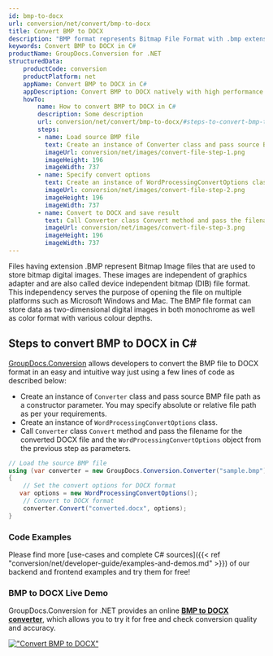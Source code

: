 ```yaml
---
id: bmp-to-docx
url: conversion/net/convert/bmp-to-docx
title: Convert BMP to DOCX
description: "BMP format represents Bitmap File Format with .bmp extension. Learn how to convert BMP to DOCX file programmatically in C# language using GroupDocs.Conversion for .NET library."
keywords: Convert BMP to DOCX in C#
productName: GroupDocs.Conversion for .NET
structuredData:
    productCode: conversion
    productPlatform: net
    appName: Convert BMP to DOCX in C#
    appDescription: Convert BMP to DOCX natively with high performance using C# language and server side GroupDocs.Conversion for .NET APIs, without the use of any software like Microsoft or Open Office.
    howTo:
        name: How to convert BMP to DOCX in C# 
        description: Some description
        url: conversion/net/convert/bmp-to-docx/#steps-to-convert-bmp-to-docx-in-c
        steps:
        - name: Load source BMP file 
          text: Create an instance of Converter class and pass source BMP file path as a constructor parameter. You may specify absolute or relative file path as per your requirements. 
          imageUrl: conversion/net/images/convert-file-step-1.png
          imageHeight: 196
          imageWidth: 737
        - name: Specify convert options 
          text: Create an instance of WordProcessingConvertOptions class.
          imageUrl: conversion/net/images/convert-file-step-2.png
          imageHeight: 196
          imageWidth: 737
        - name: Convert to DOCX and save result 
          text: Call Converter class Convert method and pass the filename for the converted HTML file and the WordProcessingConvertOptions object from the previous step as parameters.
          imageUrl: conversion/net/images/convert-file-step-3.png
          imageHeight: 196
          imageWidth: 737
---
```


Files having extension .BMP represent Bitmap Image files that are used to store bitmap digital images. These images are independent of graphics adapter and are also called device independent bitmap (DIB) file format. This independency serves the purpose of opening the file on multiple platforms such as Microsoft Windows and Mac. The BMP file format can store data as two-dimensional digital images  in both monochrome as well as color format with various colour depths.

## Steps to convert BMP to DOCX in C#

[GroupDocs.Conversion](https://products.groupdocs.com/conversion/net) allows developers to convert the BMP file to DOCX format in an easy and intuitive way just using a few lines of code as described below:

* Create an instance of `Converter` class and pass source BMP file path as a constructor parameter. You may specify absolute or relative file path as per your requirements. 
* Create an instance of `WordProcessingConvertOptions` class.
* Call `Converter` class `Convert` method and pass the filename for the converted DOCX file and the `WordProcessingConvertOptions` object from the previous step as parameters.

```csharp
// Load the source BMP file
using (var converter = new GroupDocs.Conversion.Converter("sample.bmp"))
{
    // Set the convert options for DOCX format
   var options = new WordProcessingConvertOptions();
    // Convert to DOCX format
    converter.Convert("converted.docx", options);
}
```

### Code Examples

Please find more [use-cases and complete C# sources]({{< ref "conversion/net/developer-guide/examples-and-demos.md" >}}) of our backend and frontend examples and try them for free!

### BMP to DOCX Live Demo

GroupDocs.Conversion for .NET provides an online [**BMP to DOCX converter**](https://products.groupdocs.app/conversion/bmp-to-docx), which allows you to try it for free and check conversion quality and accuracy.

[!["Convert BMP to DOCX"](conversion/net/images/convert-to-docx/convert-bmp-to-docx.png)](https://products.groupdocs.app/conversion/bmp-to-docx)